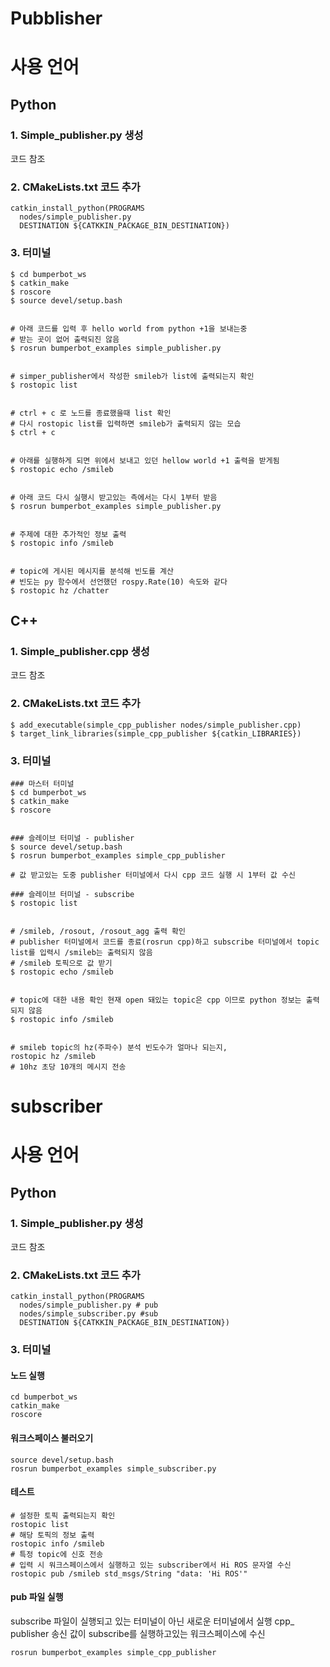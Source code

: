 # Pubblisher
# 사용 언어
## Python 
### 1. Simple_publisher.py 생성
코드 참조
### 2. CMakeLists.txt 코드 추가
```
catkin_install_python(PROGRAMS
  nodes/simple_publisher.py
  DESTINATION ${CATKKIN_PACKAGE_BIN_DESTINATION})
```
### 3. 터미널

```
$ cd bumperbot_ws
$ catkin_make
$ roscore
$ source devel/setup.bash 


# 아래 코드를 입력 후 hello world from python +1을 보내는중
# 받는 곳이 없어 출력되진 않음
$ rosrun bumperbot_examples simple_publisher.py


# simper_publisher에서 작성한 smileb가 list에 출력되는지 확인
$ rostopic list 


# ctrl + c 로 노드를 종료했을때 list 확인
# 다시 rostopic list를 입력하면 smileb가 출력되지 않는 모습
$ ctrl + c


# 아래를 실행하게 되면 위에서 보내고 있던 hellow world +1 출력을 받게됨
$ rostopic echo /smileb


# 아래 코드 다시 실행시 받고있는 측에서는 다시 1부터 받음
$ rosrun bumperbot_examples simple_publisher.py


# 주제에 대한 추가적인 정보 출력
$ rostopic info /smileb


# topic에 게시된 메시지를 분석해 빈도를 계산
# 빈도는 py 함수에서 선언했던 rospy.Rate(10) 속도와 같다
$ rostopic hz /chatter 
```

## C++
### 1. Simple_publisher.cpp 생성
코드 참조
### 2. CMakeLists.txt 코드 추가
```
$ add_executable(simple_cpp_publisher nodes/simple_publisher.cpp)
$ target_link_libraries(simple_cpp_publisher ${catkin_LIBRARIES})
```

### 3. 터미널
```
### 마스터 터미널
$ cd bumperbot_ws
$ catkin_make
$ roscore


### 슬레이브 터미널 - publisher
$ source devel/setup.bash
$ rosrun bumperbot_examples simple_cpp_publisher

# 값 받고있는 도중 publisher 터미널에서 다시 cpp 코드 실행 시 1부터 값 수신

### 슬레이브 터미널 - subscribe
$ rostopic list


# /smileb, /rosout, /rosout_agg 출력 확인
# publisher 터미널에서 코드를 종료(rosrun cpp)하고 subscribe 터미널에서 topic list를 입력시 /smileb는 출력되지 않음
# /smileb 토픽으로 값 받기
$ rostopic echo /smileb


# topic에 대한 내용 확인 현재 open 돼있는 topic은 cpp 이므로 python 정보는 출력되지 않음
$ rostopic info /smileb


# smileb topic의 hz(주파수) 분석 빈도수가 얼마나 되는지,
rostopic hz /smileb
# 10hz 초당 10개의 메시지 전송

```

# subscriber
# 사용 언어
## Python 
### 1. Simple_publisher.py 생성
코드 참조
### 2. CMakeLists.txt 코드 추가

```
catkin_install_python(PROGRAMS
  nodes/simple_publisher.py # pub
  nodes/simple_subscriber.py #sub
  DESTINATION ${CATKKIN_PACKAGE_BIN_DESTINATION})
```
### 3. 터미널
#### 노드 실행
```
cd bumperbot_ws
catkin_make
roscore
```
#### 워크스페이스 불러오기
```
source devel/setup.bash
rosrun bumperbot_examples simple_subscriber.py
```

#### 테스트
```
# 설정한 토픽 출력되는지 확인
rostopic list
# 해당 토픽의 정보 출력
rostopic info /smileb
# 특정 topic에 신호 전송
# 입력 시 워크스페이스에서 실행하고 있는 subscriber에서 Hi ROS 문자열 수신
rostopic pub /smileb std_msgs/String "data: 'Hi ROS'"
```

#### pub 파일 실행
subscribe 파일이 실행되고 있는 터미널이 아닌 새로운 터미널에서 실행
cpp_ publisher 송신 값이 subscribe를 실행하고있는 워크스페이스에 수신
```
rosrun bumperbot_examples simple_cpp_publisher
```

